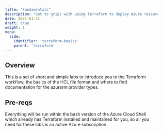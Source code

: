 ```yaml
---
title: "Fundamentals"
description: "Get to grips with using Terraform to deploy Azure resources."
date: 2021-01-21
draft: true
weight: 1
menu:
  side:
    identifier: 'terraform-basics'
    parent: 'terraform'
---
```


## Overview

This is a set of short and simple labs to introduce you to the Terraform workflow, the basics of the HCL file format and where to find documentation for the azurerm provider types.

## Pre-reqs

Everything will be run within the bash version of the Azure Cloud Shell which already has Terraform installed and maintained for you, so all you need for these labs is an active Azure subscription.
